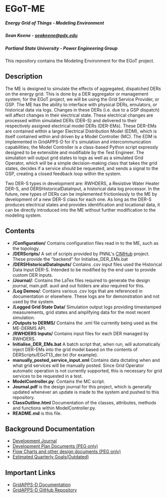 # EGoT-ME
##### Energy Grid of Things - Modeling Environment
##### Sean Keene -  seakeene@pdx.edu
##### Portland State University - Power Engineering Group

This repository contains the Modeling Environment for the EGoT project.

## Description

The ME is designed to simulate the effects of aggregated, dispatched DERs on the
energy grid. This is done by a DER aggregator or management system; for the EGoT
project, we will be using the Grid Service Provider, or GSP. The ME has the ability to
interface with physical DERs, emulators, or historical data via logs. Changes in these
DERs (i.e. due to a GSP dispatch) will affect changes in their electrical state.
These electrical changes are processed within simulated DERs (DER-S) and delivered to
their respectively assigned electrical model DERs (DER-EMs). These DER-EMs
are contained within a larger Electrical Distribution Model (EDM), which is 
itself contained within and driven by a Model Controller (MC). The EDM is 
implemented in GridAPPS-D for it's simulation and intercommunication capabilities;
the Model Controller is a class-based Python script expressly designed to be 
extensible and modifiable by the Test Engineer. The simulation will output grid states 
to logs as well as a simulated Grid Operator, which will be a simple decision-making 
class that takes the grid states, decides if a service should be requested, and sends 
a signal to the GSP, creating a closed feedback loop within the system.

Two DER-S types in development are: RWHDERS, a Resistive Water Heater DER-S, and 
DERSHistoricalDataInput, a historical data log processor. In the future,
new types of DERs can be implemented frictionlessly to the ME by development of
a new DER-S class for each one. As long as the DER-S produces electrical states and
provides identification and locational data, it can be directly introduced into the ME
without further modification to the modeling system.

## Contents

* **/Configuration/** Contains configuration files read in to the ME, such as the topology.
* **/DERScripts/** A set of scripts provided by PNNL's [CIMHub](https://github.com/GRIDAPPSD/CIMHub) project. These provide the "backend" for Initialise_DER_EMs.bat
* **/DERSHistoricalDataInputs/** Contains .csv input files used the Historical Data Input DER-S. Intended to be modified by the end user to provide custom DER inputs.
* **/Journal/**: Contains the LaTex files required to  generate the design journal, 
  main.pdf. auxil and out folders are also required for this. 
* **/Log Demos/**: Contains various .csv logs that are referenced in documentation or
elsewhere. These logs are for demonstration and not used by the system.
* **/Logged Grid State Data/** Simulation output logs providing timestamped measurements, grid states and amplifying data for the most recent simulation.
* **/Outputs to DERMS/** Contains the .xml file currently being used as the ME-DERMS API. 
* **/RWHDERS Inputs/** Contains input files for each DER managed by RWHDERS.
* **Initialise_DER_EMs.bat** A batch script that, when run, will automatically inject DER-EMs into the grid model based on the contents of DERScripts/EGoT13_der.txt (for example). 
* **manually_posted_service_input.xml** Contains data dictating when and what grid services will be manually posted. Since Grid Operator automatic operation is not currently supported, this is necessary for grid services to be requested in a test.
* **ModelController.py**: Contains the MC script.
* **Journal.pdf** is the design journal for this project, which is generally updated
  whenever an update is made to the system and pushed to this repository.
* **ClassOutline.html** Documentation of the classes, attributes, methods and functions within ModelController.py.
* **README.md** is this file.

## Background Documentation
* [Development Journal](https://github.com/PortlandStatePowerLab/doe-egot-me/blob/main/out/main.pdf)
* [Development Plan Documents (PEG only)](https://drive.google.com/drive/folders/1gzclY2N1w7PiS4PjuwpQj0qUheekqnkn?usp=sharing)
* [Flow Charts and other design documents (PEG only)](https://drive.google.com/drive/folders/13gm4Shm-kZ0PfSjn-9UMrA0cDD80fIy0?usp=sharing)
* [Estimated Quarterly Goals(Outdated)](https://www.overleaf.com/read/jrrvwgtvqryt)

## Important Links

* [GridAPPS-D Documentation](https://gridappsd.readthedocs.io/en/latest/using_gridappsd/index.html)
* [GridAPPS-D GitHub Repository](https://github.com/GRIDAPPSD)